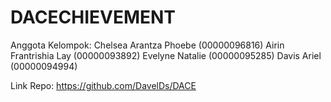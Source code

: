 # DACECHIEVEMENT

Anggota Kelompok:
Chelsea Arantza Phoebe (00000096816)
Airin Frantrishia Lay (00000093892)
Evelyne Natalie (00000095285)
Davis Ariel (00000094994)

Link Repo: https://github.com/DavelDs/DACE
